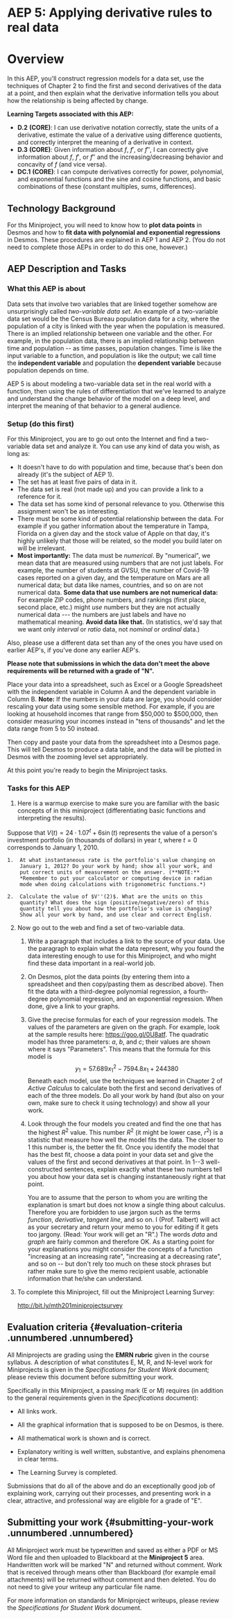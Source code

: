 # AEP 5: Applying derivative rules to real data

# Overview

In this AEP, you'll construct regression models
for a data set, use the techniques of Chapter 2 to find the first and second derivatives of the data at a point, and then explain what the derivative information tells you about how the relationship is being affected by change.

**Learning Targets associated with this AEP:**

-   **D.2**  **(CORE)**: I can use derivative notation correctly, state the units of a derivative, estimate the value of a derivative using difference quotients, and correctly interpret the meaning of a derivative in context.
-   **D.3**  **(CORE)**: Given information about $f$, $f'$, or $f''$, I can correctly give information about $f$, $f'$, or $f''$ and the increasing/decreasing behavior and concavity of $f$ (and vice versa).
-   **DC.1**  **(CORE)**: I can compute derivatives correctly for power, polynomial, and exponential functions and the sine and cosine functions, and basic combinations of these (constant multiples, sums, differences).

## Technology Background

For ths Miniproject, you will need to know how to **plot data points** in Desmos and how to **fit data with polynomial and exponential regressions** in Desmos. These procedures are explained in AEP 1 and AEP 2. (You do not need to complete those AEPs in order to do this one, however.) 

## AEP Description and Tasks

### What this AEP is about

Data sets that involve two variables that are linked together somehow are unsurprisingly called *two-variable data set*. An example of a two-variable data set would be the Census Bureau population data for a
city, where the population of a city is linked with the year when the population is measured. There is an implied relationship between one variable and the other. For example, in the population data, there is an implied relationship between time and population -- as time passes, population changes. Time is like the input variable to a function, and population is like the output; we call time the **independent variable** and population the **dependent variable** because population depends on time.

AEP 5 is about modeling a two-variable data set in the real world with a function, then using the rules of differentiation that we've learned to analyze and understand the change behavior of the model on a deep level, and interpret the meaning of that behavior to a general audience. 

### Setup (do this first) 

For this Miniproject, you are to go out onto the Internet and find a two-variable data set and analyze it. You can use any kind of data you wish, as long as:

-   It doesn't have to do with population and time, because that's been don already (it's the subject of AEP 1). 
-   The set has at least five pairs of data in it.
-   The data set is real (not made up) and you can provide a link to a reference for it.
-   The data set has some kind of personal relevance to you. Otherwise this assignment won't be as interesting.
- There must be some kind of potential relationship between the data. For example if you gather information about the temperature in Tampa, Florida on a given day and the stock value of Apple on that day, it's highly unlikely that those will be related, so the model you build later on will be irrelevant. 
- **Most importantly:** The data must be *numerical*. By "numerical", we mean data that are measured using numbers that are not just labels. For example, the number of students at GVSU, the number of Covid-19 cases reported on a given day, and the temperature on Mars are all numerical data; but data like names, countries, and so on are not numerical data. **Some data that use numbers are not numerical data:** For example ZIP codes, phone numbers, and rankings (first place, second place, etc.) might *use* numbers but they are not actually numerical data --- the numbers are just labels and have no mathematical meaning. **Avoid data like that.** (In statistics, we'd say that we want only *interval* or *ratio* data, not *nominal* or *ordinal* data.) 

Also, please use a different data set than any of the ones you have used on earlier AEP's, if you've done any earlier AEP's.

**Please note that submissions in which the data don't meet the above requirements will be returned with a grade of "N".** 

Place your data into a spreadsheet, such as Excel or a Google Spreadsheet with the independent variable in Column A and the dependent variable in Column B. **Note:** If the numbers in your data are large, you should consider rescaling your data using some sensible method. For example, if you are looking at household incomes that range from $50,000 to $500,000, then consider measuring your incomes instead in "tens of thousands" and let the data range from 5 to 50 instead.

Then copy and paste your data from the spreadsheet into a Desmos page. This will tell Desmos to produce a data table, and the data will be plotted in Desmos with the zooming level set appropriately.

At this point you're ready to begin the Miniproject tasks.

### Tasks for this AEP

1.  Here is a warmup exercise to make sure you are familiar with the basic concepts of in this miniproject (differentiating basic functions and interpreting the results).

Suppose that $V(t) = 24 \cdot 1.07^t + 6 \sin(t)$ represents the
    value of a person's investment portfolio (in thousands of dollars)
    in year $t$, where $t=0$ corresponds to January 1, 2010.

    1.  At what instantaneous rate is the portfolio's value changing on
        January 1, 2012? Do your work by hand; show all your work, and
        put correct units of measurement on the answer. (**NOTE:**
        *Remember to put your calculator or computing device in radian
        mode when doing calculations with trigonometric functions.*)

    2.  Calculate the value of $V''(2)$. What are the units on this
        quantity? What does the sign (positive/negative/zero) of this
        quantity tell you about how the portfolio's value is changing?
        Show all your work by hand, and use clear and correct English.

2.  Now go out to the web and find a set of two-variable data.

    1.  Write a paragraph that includes a link to the source of your
        data. Use the paragraph to explain what the data represent, why
        you found the data interesting enough to use for this
        Miniproject, and who might find these data important in a
        real-world job.

    2.  On Desmos, plot the data points (by entering them into a
        spreadsheet and then copy/pasting them as described above). Then
        fit the data with a third-degree polynomial regression, a
        fourth-degree polynomial regression, and an exponential
        regression. When done, give a link to your graphs.

    3.  Give the precise formulas for each of your regression models.
        The values of the parameters are given on the graph. For
        example, look at the sample results here:
        <https://goo.gl/0U8atf>. The quadratic model has three
        parameters: $a$, $b$, and $c$; their values are shown where it
        says "Parameters". This means that the formula for this model is
        $$y_1 = 57.689x_1^2 - 7594.8x_1 + 244380$$ Beneath each model,
        use the techniques we learned in Chapter 2 of *Active Calculus*
        to calculate both the first and second derivatives of each of
        the three models. Do all your work by hand (but also on your
        own, make sure to check it using technology) and show all your
        work.

    4.  Look through the four models you created and find the one that
        has the highest $R^2$ value. This number $R^2$ (it might be
        lower case, $r^2$) is a statistic that measure how well the
        model fits the data. The closer to $1$ this number is, the
        better the fit. Once you identify the model that has the best
        fit, choose a data point in your data set and give the values of
        the first and second derivatives at that point. In 1--3
        well-constructed sentences, explain exactly what these two
        numbers tell you about how your data set is changing
        instantaneously right at that point.

        You are to assume that the person to whom you are writing the
        explanation is smart but does not know a single thing about
        calculus. Therefore you are forbidden to use jargon such as the
        terms *function*, *derivative*, *tangent line*, and so on. I
        (Prof. Talbert) will act as your secretary and return your memo
        to you for editing if it gets too jargony. (Read: Your work will
        get an "R".) The words *data* and *graph* are fairly common and
        therefore OK. As a starting point for your explanations you
        might consider the concepts of a function "increasing at an
        increasing rate", "increasing at a decreasing rate", and so on
        -- but don't rely too much on these stock phrases but rather
        make sure to give the memo recipient usable, actionable
        information that he/she can understand.

3.  To complete this Miniproject, fill out the Miniproject Learning
    Survey:

    <http://bit.ly/mth201miniprojectsurvey>

Evaluation criteria {#evaluation-criteria .unnumbered .unnumbered}
-------------------

All Miniprojects are grading using the **EMRN rubric** given in the
course syllabus. A description of what constitutes E, M, R, and N-level
work for Miniprojects is given in the *Specifications for Student Work*
document; please review this document before submitting your work.

Specifically in this Miniproject, a passing mark (E or M) requires (in
addition to the general requirements given in the *Specifications*
document):

-   All links work.

-   All the graphical information that is supposed to be on Desmos, is
    there.

-   All mathematical work is shown and is correct.

-   Explanatory writing is well written, substantive, and explains
    phenomena in clear terms.

-   The Learning Survey is completed.

Submissions that do all of the above and do an exceptionally good job of
explaining work, carrying out their processes, and presenting work in a
clear, attractive, and professional way are eligible for a grade of "E".

Submitting your work {#submitting-your-work .unnumbered .unnumbered}
--------------------

All Miniproject work must be typewritten and saved as either a PDF or MS
Word file and then uploaded to Blackboard at the **Miniproject 5** area.
Handwritten work will be marked "N" and returned without comment. Work
that is received through means other than Blackboard (for example email
attachments) will be returned without comment and then deleted. You do
not need to give your writeup any particular file name.

For more information on standards for Miniproject writeups, please
review the *Specifications for Student Work* document.
<!--stackedit_data:
eyJoaXN0b3J5IjpbMjEyOTA1MjQ4NSwxNjI1NjI2ODc3XX0=
-->